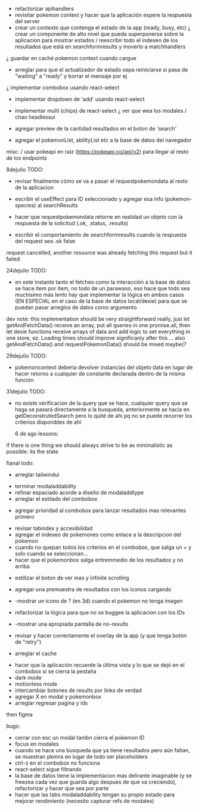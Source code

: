 - refactorizar apihandlers
- revisitar pokemon context y hacer que la aplicación espere la respuesta del server
- crear un contexto que contenga el estado de la app (ready, busy, etc)
  ¿ crear un componente de alto nivel que pueda superponerse sobre la aplicacion para mostrar estados
  / reescribir todo el indexeo de los resultados que está en searchformresults y moverlo a matchhandlers

¿ guardar en caché pokemon context cuando cargue

- arreglar para que el actualizador de estado sepa reiniciarse si pasa de "waiting" a "ready" y borrar el mensaje por ej

¿ implementar combobox usando react-select

- implementar dropdown de 'add' usando react-select

* implementar multi (chips) de react-select
  ¿ ver que wea los modales
  / chao headlessui

* agregar preview de la cantidad resultados en el boton de 'search'

- agregar el pokemonList, abilityList etc a la base de datos del navegador

misc:
/ usar pokeapi en raiz (https://pokeapi.co/api/v2) para llegar al resto de los endpoints

8dejulio TODO:

- revisar finalmente cómo se va a pasar el requestpokemondata al resto de la aplicacion

* escribir el useEffect para ID seleccionado y agregar esa info (pokemon-species) al searchResults

- hacer que requestpokemondata retorne en realidad un objeto con la respuesta de la solicitud (.ok, .status, .results)

* escribir el comportamiento de searchformresults cuando la respuesta del request sea .ok false

request cancelled, another resource was already fetching this request but it failed

24dejulio TODO:

- en este instante tanto el fetcheo como la interacción a la base de datos se hace
  item por item, no todo de un parawaso, eso hace que todo sea muchísimo más lento
  hay que implementar la lógica en ambos casos (EN ESPECIAL en el caso de la base
  de datos local/dexie) para que se puedan pasar arreglos de datos como argumento

dev note: this implementation should be very straightforward really, just let
getAndFetchData() receive an array, put all queries in one promise.all, then let
dexie functions receive arrays of data and add logic to set everything in one
store, ez. Loading times should improve significanly after this
... also getAndFetchData() and requestPokemonData() should be mixed maybe(?

29dejulio TODO:

- pokemoncontext debería devolver instancias del objeto data en lugar de hacer
  retorno a cualquier de constante declarada dentro de la misma función

31dejulio TODO:

- no existe verificacion de la query que se hace, cualquier query que se haga
  se pasará directamente a la busqueda, anteriormente se hacía en getDeconstrutedSearch
  pero lo quité de ahí pq no se puede recorrer los criterios disponibles de ahí

  6 de ago lessons:

if there is one thing we should always strive to be as minimalistic as possible: its the state

fianal todo:

- arreglar tailwindui

* terminar modaladdability
* refinar espaciado acorde a diseño de modaladdtype
* arreglar el estilado del combobox

- agregar prioridad al combobox para lanzar resultados mas relevantes primero

* revisar tabindex y accesibilidad
* agregar el indexeo de pokemones como enlace a la descripcion del pokemon
* cuando no quepan todos los criterios en el combobox, que salga un + y solo cuando se seleccionan...
* hacer que el pokemonbox salga entremmedio de los resultados y no arriba

- estilizar el boton de ver mas y infinite scrolling

- agregar una premuestra de resultados con los iconos cargando

- -mostrar un icono de ? (en 3d) cuando el pokemon no tenga imagen

- refactorizar la lógica para que no se buggee la aplicacion con los IDs

- -mostrar una apropiada pantalla de no-results

* revisar y hacer correctamente el overlay de la app (y que tenga botón de "retry")

- arreglar el cache

* hacer que la aplicación recuerde la última vista y lo que se dejó en el combobox si se cierra la pestaña
* dark mode
* motionless mode
* intercambiar botones de results por links de verdad
* agregar X en modal y pokemonbox
* arreglar regresar pagina y ids

then figma

bugs:

- cerrar con esc un modal tambn cierra el pokemon ID
- focus en modales
- cuando se hace una busqueda que ya tiene resultados pero aún faltan, se muestran pkmns en lugar de todo ser placeholders
- ctrl-z en el combobox no funciona
- react-select sigue filtrando
- la base de datos tiene la implementacion mas delirante imaginable (y se freezea cada vez que guarda algo despues de que va creciendo), refactorizar y hacer que sea por parte
- hacer que las tabs modaladdability tengan su propio estado para mejorar rendimiento (necesito capturar refs de modales)
